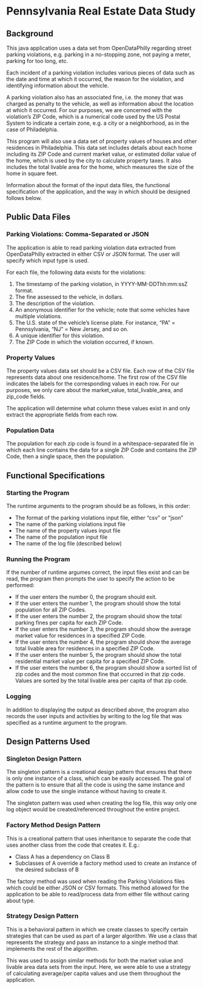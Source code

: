 # Pennsylvania Real Estate Data Study

## Background
This java application uses a data set from OpenDataPhilly regarding street parking violations, e.g. parking in a no-stopping zone, not paying a meter, parking for too long, etc.

Each incident of a parking violation includes various pieces of data such as the date and time at which it occurred, the reason for the violation, and identifying information about the vehicle.

A parking violation also has an associated fine, i.e. the money that was charged as penalty to the vehicle, as well as information about the location at which it occurred. For our purposes, we are concerned with the violation’s ZIP Code, which is a numerical code used by the US Postal System to indicate a certain zone, e.g. a city or a neighborhood, as in the case of Philadelphia.

This program will also use a data set of property values of houses and other residences in Philadelphia. This data set includes details about each home including its ZIP Code and current market value, or estimated dollar value of the home, which is used by the city to calculate property taxes. It also includes the total livable area for the home, which measures the size of the home in square feet.

Information about the format of the input data files, the functional specification of the application, and the way in which should be designed follows below. 

## Public Data Files

### Parking Violations: Comma-Separated or JSON
The application is able to read parking violation data extracted from OpenDataPhilly extracted in either CSV or JSON format. The user will specify which input type is used.

For each file, the following data exists for the violations:
1. The timestamp of the parking violation, in YYYY-MM-DDThh:mm:ssZ format.
2. The fine assessed to the vehicle, in dollars.
3. The description of the violation.
4. An anonymous identifier for the vehicle; note that some vehicles have multiple violations.
5. The U.S. state of the vehicle’s license plate. For instance, “PA” = Pennsylvania, “NJ” = New Jersey, and so on.
6. A unique identifier for this violation.
7. The ZIP Code in which the violation occurred, if known.

### Property Values
The property values data set should be a CSV file. Each row of the CSV file represents data about one residence/home. The first row of the CSV file indicates the labels for the corresponding values in each row. For our purposes, we only care about the market_value, total_livable_area, and zip_code fields.

The application will determine what column these values exist in and only extract the appropriate fields from each row.

### Population Data
The population for each zip code is found in a whitespace-separated file in which each line contains the data for a single ZIP Code and contains the ZIP Code, then a single space, then the population.

## Functional Specifications
### Starting the Program
The runtime arguments to the program should be as follows, in this order:
- The format of the parking violations input file, either “csv” or “json”
- The name of the parking violations input file
- The name of the property values input file
- The name of the population input file
- The name of the log file (described below)
### Running the Program
If the number of runtime argumes correct, the input files exist and can be read, the program then prompts the user to specify the action to be performed:
- If the user enters the number 0, the program should exit.
- If the user enters the number 1, the program should show the total population for all ZIP Codes.
- If the user enters the number 2, the program should show the total parking fines per capita for each ZIP Code.
- If the user enters the number 3, the program should show the average market value for residences in a specified ZIP Code.
- If the user enters the number 4, the program should show the average total livable area for residences in a specified ZIP Code.
- If the user enters the number 5, the program should show the total residential market value per capita for a specified ZIP Code.
- If the user enters the number 6, the program should show a sorted list of zip codes and the
most common fine that occurred in that zip code. Values are sorted by the total livable area per
capita of that zip code.
### Logging
In addition to displaying the output as described above, the program also records the user inputs and activities by writing to the log file that was specified as a runtime argument to the program.

## Design Patterns Used
### Singleton Design Pattern
The singleton pattern is a creational design pattern that ensures that there is only one instance of a class, which can be easily accessed. The goal of the pattern is to ensure that all the code is using the same instance and allow code to use the single instance without having to create it.

The singleton pattern was used when creating the log file, this way only one log object would be created/referenced throughout the entire project.

### Factory Method Design Pattern
This is a creational pattern that uses inheritance to separate the code that uses another class from the code that creates it. E.g.:
- Class A has a dependency on Class B
- Subclasses of A override a factory method used to create an instance of the desired subclass of B

The factory method was used when reading the Parking Violations files which could be either JSON or CSV formats. This method allowed for the application to be able to read/process data from either file without caring about type.

### Strategy Design Pattern
This is a behavioral pattern in which we create classes to specify certain strategies that can be used as part of a larger algorithm. We use a class that represents the strategy and pass an instance to a single method that implements the rest of the algorithm.

This was used to assign similar methods for both the market value and livable area data sets from the input. Here, we were able to use a strategy of calculating average/per capita values and use them throughout the application.
